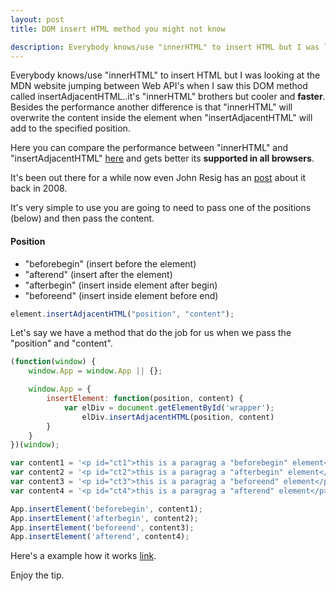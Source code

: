 ```yaml
---
layout: post
title: DOM insert HTML method you might not know

description: Everybody knows/use "innerHTML" to insert HTML but I was looking at the MDN website jumping between Web API's I did not know and one of them got my attention it's called insertAdjacentHTML..
---
```


Everybody knows/use "innerHTML" to insert HTML but I was looking at the MDN website jumping between Web
API's when I saw this DOM method called insertAdjacentHTML..it's "innerHTML" brothers but cooler and
<strong>faster</strong>.
<br>
Besides the performance another difference is that "innerHTML" will overwrite the content inside the element when
"insertAdjacentHTML" will add to the specified position.

Here you can compare the performance between "innerHTML" and "insertAdjacentHTML" <a href="http://jsperf
.com/insertadjacenthtml-perf/3" target="_blank" title="innerHTML vs insertAdjacentHTMl">here</a> and gets better
its <strong>supported in all browsers</strong>.

It's been out there for a while now even John Resig has an <a href="http://ejohn.org/blog/dom-insertadjacenthtml/"
target="_blank" title="insertAdjacentHTML post John Resig">post</a> about it back in 2008.

It's very simple to use you are going to need to pass one of the positions (below) and then pass the content.

#### Position
- "beforebegin" (insert before the element)
- "afterend" (insert after the element)
- "afterbegin" (insert inside element after begin)
- "beforeend" (insert inside element before end)

```javascript
element.insertAdjacentHTML("position", "content");
```

Let's say we have a method that do the job for us when we pass the "position" and "content".

```javascript
(function(window) {
	window.App = window.App || {};

	window.App = {
		insertElement: function(position, content) {
			var elDiv = document.getElementById('wrapper');
				elDiv.insertAdjacentHTML(position, content)
		}
	}
})(window);

var content1 = '<p id="ct1">this is a paragrag a "beforebegin" element</p>';
var content2 = '<p id="ct2">this is a paragrag a "afterbegin" element</p>';
var content3 = '<p id="ct3">this is a paragrag a "beforeend" element</p>';
var content4 = '<p id="ct4">this is a paragrag a "afterend" element</p>';

App.insertElement('beforebegin', content1);
App.insertElement('afterbegin', content2);
App.insertElement('beforeend', content3);
App.insertElement('afterend', content4);
```

Here's a example how it works <a href="http://jsfiddle.net/ftZyn/2/" target="_blank" title="how insertAdjacentHTMl works">link</a>.

Enjoy the tip.